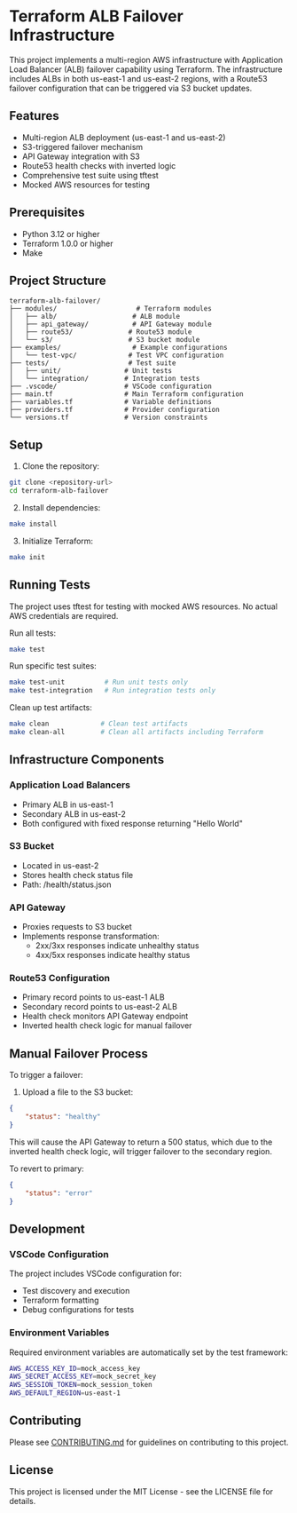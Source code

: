 # Terraform ALB Failover Infrastructure

This project implements a multi-region AWS infrastructure with Application Load Balancer (ALB) failover capability using Terraform. The infrastructure includes ALBs in both us-east-1 and us-east-2 regions, with a Route53 failover configuration that can be triggered via S3 bucket updates.

## Features

- Multi-region ALB deployment (us-east-1 and us-east-2)
- S3-triggered failover mechanism
- API Gateway integration with S3
- Route53 health checks with inverted logic
- Comprehensive test suite using tftest
- Mocked AWS resources for testing

## Prerequisites

- Python 3.12 or higher
- Terraform 1.0.0 or higher
- Make

## Project Structure

```
terraform-alb-failover/
├── modules/                    # Terraform modules
│   ├── alb/                   # ALB module
│   ├── api_gateway/           # API Gateway module
│   ├── route53/              # Route53 module
│   └── s3/                   # S3 bucket module
├── examples/                  # Example configurations
│   └── test-vpc/             # Test VPC configuration
├── tests/                    # Test suite
│   ├── unit/                # Unit tests
│   └── integration/         # Integration tests
├── .vscode/                 # VSCode configuration
├── main.tf                  # Main Terraform configuration
├── variables.tf             # Variable definitions
├── providers.tf             # Provider configuration
└── versions.tf              # Version constraints
```

## Setup

1. Clone the repository:
```bash
git clone <repository-url>
cd terraform-alb-failover
```

2. Install dependencies:
```bash
make install
```

3. Initialize Terraform:
```bash
make init
```

## Running Tests

The project uses tftest for testing with mocked AWS resources. No actual AWS credentials are required.

Run all tests:
```bash
make test
```

Run specific test suites:
```bash
make test-unit          # Run unit tests only
make test-integration   # Run integration tests only
```

Clean up test artifacts:
```bash
make clean             # Clean test artifacts
make clean-all         # Clean all artifacts including Terraform
```

## Infrastructure Components

### Application Load Balancers
- Primary ALB in us-east-1
- Secondary ALB in us-east-2
- Both configured with fixed response returning "Hello World"

### S3 Bucket
- Located in us-east-2
- Stores health check status file
- Path: /health/status.json

### API Gateway
- Proxies requests to S3 bucket
- Implements response transformation:
  * 2xx/3xx responses indicate unhealthy status
  * 4xx/5xx responses indicate healthy status

### Route53 Configuration
- Primary record points to us-east-1 ALB
- Secondary record points to us-east-2 ALB
- Health check monitors API Gateway endpoint
- Inverted health check logic for manual failover

## Manual Failover Process

To trigger a failover:

1. Upload a file to the S3 bucket:
```json
{
    "status": "healthy"
}
```
This will cause the API Gateway to return a 500 status, which due to the inverted health check logic, will trigger failover to the secondary region.

To revert to primary:
```json
{
    "status": "error"
}
```

## Development

### VSCode Configuration
The project includes VSCode configuration for:
- Test discovery and execution
- Terraform formatting
- Debug configurations for tests

### Environment Variables
Required environment variables are automatically set by the test framework:
```bash
AWS_ACCESS_KEY_ID=mock_access_key
AWS_SECRET_ACCESS_KEY=mock_secret_key
AWS_SESSION_TOKEN=mock_session_token
AWS_DEFAULT_REGION=us-east-1
```

## Contributing

Please see [CONTRIBUTING.md](CONTRIBUTING.md) for guidelines on contributing to this project.

## License

This project is licensed under the MIT License - see the LICENSE file for details.
